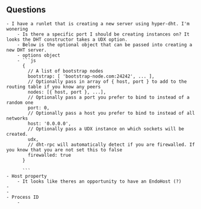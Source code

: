 ## Questions
	- I have a runlet that is creating a new server using hyper-dht. I'm wonering
		- Is there a specific port I should be creating instances on? It looks the DHT constructor takes a UDX option.
		- Below is the optional object that can be passed into creating a new DHT server.
		- options object
		- ```js
		  {
		    // A list of bootstrap nodes
		    bootstrap: [ 'bootstrap-node.com:24242', ... ],
		    // Optionally pass in array of { host, port } to add to the routing table if you know any peers
		    nodes: [{ host, port }, ...],
		    // Optionally pass a port you prefer to bind to instead of a random one
		    port: 0,
		    // Optionally pass a host you prefer to bind to instead of all networks
		    host: '0.0.0.0',
		    // Optionally pass a UDX instance on which sockets will be created.
		    udx,
		    // dht-rpc will automatically detect if you are firewalled. If you know that you are not set this to false
		    firewalled: true
		  }
		  
		  ```
	- Host property
		- It looks like theres an opportunity to have an EndoHost (?)
	-
	-
	- Process ID
		-